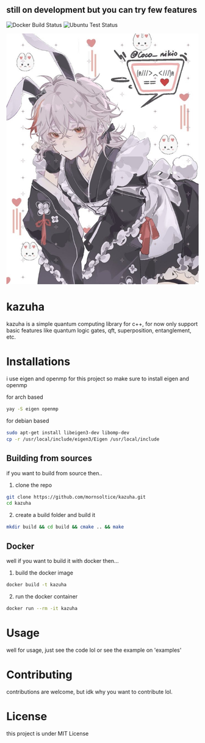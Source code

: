 ## still on development but you can try few features
![Docker Build Status](https://github.com/mornsoltice/kazuha/actions/workflows/docker-build.yml/badge.svg)
![Ubuntu Test Status](https://github.com/mornsoltice/kazuha/actions/workflows/ubuntu-test.yml/badge.svg)


![kazuha](kazuha.jpg)

# kazuha 

kazuha is a simple quantum computing library for c++, for now only support basic features like quantum logic gates, qft, superposition, entanglement, etc. 

# Installations

i use eigen and openmp for this project so make sure to install eigen and openmp

for arch based
```sh
yay -S eigen openmp
```

for debian based
```sh
sudo apt-get install libeigen3-dev libomp-dev
cp -r /usr/local/include/eigen3/Eigen /usr/local/include 
```

## Building from sources

if you want to build from source then.. 

1. clone the repo

```sh
git clone https://github.com/mornsoltice/kazuha.git 
cd kazuha 
```

2. create a build folder and build it 

```sh 
mkdir build && cd build && cmake .. && make
```

## Docker 

well if you want to build it with docker then...

1. build the docker image 

```sh
docker build -t kazuha 
```

2. run the docker container

```sh
docker run --rm -it kazuha 
```

# Usage 

well for usage, just see the code lol or see the example on 'examples'

# Contributing

contributions are welcome, but idk why you want to contribute lol.

# License

this project is under MIT License


